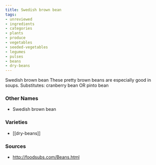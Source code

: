 ```yaml
---
title: Swedish brown bean
tags:
- unreviewed
- ingredients
- categories
- plants
- produce
- vegetables
- seeded-vegetables
- legumes
- pulses
- beans
- dry-beans
---
```

Swedish brown bean These pretty brown beans are especially good in soups. Substitutes: cranberry bean OR pinto bean

### Other Names

* Swedish brown bean

### Varieties

* [[dry-beans]]

### Sources
* http://foodsubs.com/Beans.html
